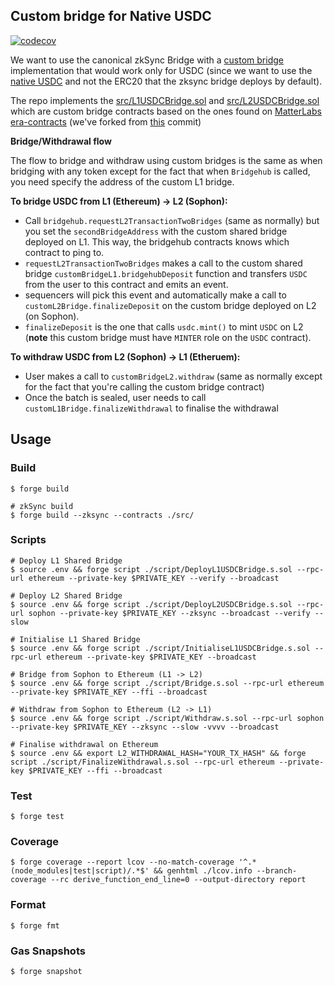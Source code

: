 ## Custom bridge for Native USDC
[![codecov](https://codecov.io/gh/sophon-org/custom-usdc-bridge/graph/badge.svg?token=9YHYPFSMYH)](https://codecov.io/gh/sophon-org/custom-usdc-bridge)


We want to use the canonical zkSync Bridge with a [custom bridge](https://docs.zksync.io/build/developer-reference/bridging-assets#custom-bridges-on-l1-and-l2) implementation that would work only for USDC (since we want to use the [native USDC](https://github.com/circlefin/stablecoin-evm/blob/master/doc/bridged_USDC_standard.md) and not the ERC20 that the zksync bridge deploys by default).

The repo implements the [src/L1USDCBridge.sol](https://github.com/sophon-org/custom-usdc-bridge/pull/1/files#diff-1698a2f52c7225fb2a4d7cf5241c28ce85cb4514ffac8a9ec30ab728c4065f6e) and [src/L2USDCBridge.sol](https://github.com/sophon-org/custom-usdc-bridge/pull/1/files#diff-ad529a25299727c85e9b20798cb94a45aaec2709bc7208400fea76e4c2cdb4be) which are custom bridge contracts based on the ones found on [MatterLabs era-contracts](https://github.com/matter-labs/era-contracts) (we've forked from [this](https://github.com/matter-labs/era-contracts.git#bce4b2d0f34bd87f1aaadd291772935afb1c3bd6) commit)

**Bridge/Withdrawal flow**

The flow to bridge and withdraw using custom bridges is the same as when bridging with any token except for the fact that when `Bridgehub` is called, you need specify the address of the custom L1 bridge.

**To bridge USDC from L1 (Ethereum) -> L2 (Sophon):**
- Call `bridgehub.requestL2TransactionTwoBridges` (same as normally) but you set the `secondBridgeAddress` with the custom shared bridge deployed on L1. This way, the bridgehub contracts knows which contract to ping to.
- `requestL2TransactionTwoBridges` makes a call to the custom shared bridge `customBridgeL1.bridgehubDeposit` function and transfers `USDC` from the user to this contract and emits an event.
- sequencers will pick this event and automatically make a call to `customL2Bridge.finalizeDeposit` on the custom bridge deployed on L2 (on Sophon).
- `finalizeDeposit` is the one that calls `usdc.mint()` to mint `USDC` on L2 (**note** this custom bridge must have `MINTER` role on the `USDC` contract).

**To withdraw USDC from L2 (Sophon) -> L1 (Etheruem):**
- User makes a call to `customBridgeL2.withdraw` (same as normally except for the fact that you're calling the custom bridge contract)
- Once the batch is sealed, user needs to call `customL1Bridge.finalizeWithdrawal` to finalise the withdrawal

## Usage

### Build

```shell
$ forge build

# zkSync build
$ forge build --zksync --contracts ./src/
```

### Scripts

```shell
# Deploy L1 Shared Bridge
$ source .env && forge script ./script/DeployL1USDCBridge.s.sol --rpc-url ethereum --private-key $PRIVATE_KEY --verify --broadcast

# Deploy L2 Shared Bridge
$ source .env && forge script ./script/DeployL2USDCBridge.s.sol --rpc-url sophon --private-key $PRIVATE_KEY --zksync --broadcast --verify --slow

# Initialise L1 Shared Bridge
$ source .env && forge script ./script/InitialiseL1USDCBridge.s.sol --rpc-url ethereum --private-key $PRIVATE_KEY --broadcast

# Bridge from Sophon to Ethereum (L1 -> L2)
$ source .env && forge script ./script/Bridge.s.sol --rpc-url ethereum --private-key $PRIVATE_KEY --ffi --broadcast

# Withdraw from Sophon to Ethereum (L2 -> L1)
$ source .env && forge script ./script/Withdraw.s.sol --rpc-url sophon --private-key $PRIVATE_KEY --zksync --slow -vvvv --broadcast

# Finalise withdrawal on Ethereum
$ source .env && export L2_WITHDRAWAL_HASH="YOUR_TX_HASH" && forge script ./script/FinalizeWithdrawal.s.sol --rpc-url ethereum --private-key $PRIVATE_KEY --ffi --broadcast
```

### Test

```shell
$ forge test
```

### Coverage
```shell
$ forge coverage --report lcov --no-match-coverage '^.*(node_modules|test|script)/.*$' && genhtml ./lcov.info --branch-coverage --rc derive_function_end_line=0 --output-directory report
```

### Format

```shell
$ forge fmt
```

### Gas Snapshots

```shell
$ forge snapshot
```